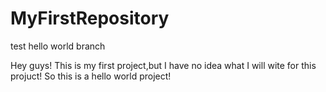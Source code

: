 # MyFirstRepository
test hello world branch

Hey guys!
This is my first project,but I have no idea what I will wite for this projuct!
So this is a hello world project! 
